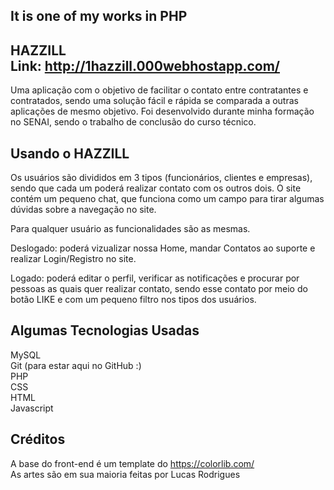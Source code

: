It is one of my works in PHP
--
HAZZILL<br>
Link: http://1hazzill.000webhostapp.com/
--
Uma aplicação com o objetivo de facilitar o contato entre contratantes e contratados, sendo uma solução fácil e rápida se comparada
a outras aplicações de mesmo objetivo.
Foi desenvolvido durante minha formação no SENAI, sendo o trabalho de conclusão do curso técnico.<br>

Usando o HAZZILL
--
Os usuários são divididos em 3 tipos (funcionários, clientes e empresas), sendo que cada um poderá realizar contato com os outros dois. O site contém um pequeno chat, que funciona como um campo para tirar algumas dúvidas sobre a navegação no site.

Para qualquer usuário as funcionalidades são as mesmas.<br>

Deslogado: poderá vizualizar nossa Home, mandar Contatos ao suporte e realizar Login/Registro no site.

Logado: poderá editar o perfil, verificar as notificações e procurar por pessoas as quais quer realizar contato, sendo esse contato por meio do botão LIKE e com um pequeno filtro nos tipos dos usuários.

Algumas Tecnologias Usadas<br>
--
MySQL<br>
Git (para estar aqui no GitHub :)<br>
PHP<br>
CSS<br>
HTML<br>
Javascript<br>

Créditos
--
A base do front-end é um template do https://colorlib.com/<br>
As artes são em sua maioria feitas por Lucas Rodrigues
